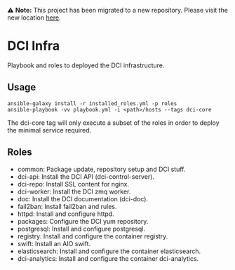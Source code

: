⚠️ **Note:** This project has been migrated to a new repository.
Please visit the new location [here](https://github.com/distributedci/dci-infra).

# DCI Infra

Playbook and roles to deployed the DCI infrastructure.

## Usage

```console
ansible-galaxy install -r installed_roles.yml -p roles
ansible-playbook -vv playbook.yml -i <path>/hosts --tags dci-core
```

The dci-core tag will only execute a subset of the roles in order to
deploy the minimal service required.

## Roles

- common: Package update, repository setup and DCI stuff.
- dci-api: Install the DCI API (dci-control-server).
- dci-repo: Install SSL content for nginx.
- dci-worker: Install the DCI zmq worker.
- doc: Install the DCI documentation (dci-doc).
- fail2ban: Install fail2ban and rules.
- httpd: Install and configure httpd.
- packages: Configure the DCI yum repository.
- postgresql: Install and configure postgresql.
- registry: Install and configure the container registry.
- swift: Install an AIO swift.
- elasticsearch: Install and configure the container elasticsearch.
- dci-analytics: Install and configure the container dci-analytics.
